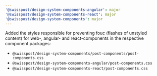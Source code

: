 ```yaml
---
'@swisspost/design-system-components-angular': major
'@swisspost/design-system-components-react': major
'@swisspost/design-system-components': major
---
```


Added the styles responsible for preventing fouc (flashes of unstyled content) for web-, angular- and react-components in the respective component packages:

- `@swisspost/design-system-components/post-components/post-components.css`
- `@swisspost/design-system-components-angular/post-components.css`
- `@swisspost/design-system-components-react/post-components.css`

